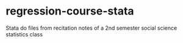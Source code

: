 # regression-course-stata
Stata do files from recitation notes of a 2nd semester social science statistics class
